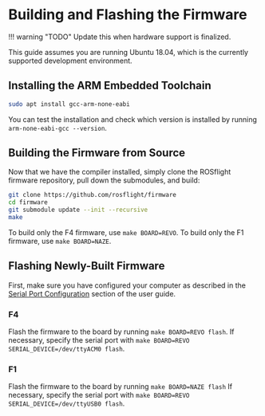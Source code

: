 # Building and Flashing the Firmware

!!! warning "TODO"
    Update this when hardware support is finalized.

This guide assumes you are running Ubuntu 18.04, which is the currently supported development environment.

## Installing the ARM Embedded Toolchain

``` bash
sudo apt install gcc-arm-none-eabi
```

You can test the installation and check which version is installed by running `arm-none-eabi-gcc --version`.

## Building the Firmware from Source

Now that we have the compiler installed, simply clone the ROSflight firmware repository, pull down the submodules, and build:

``` bash
git clone https://github.com/rosflight/firmware
cd firmware
git submodule update --init --recursive
make
```

To build only the F4 firmware, use `make BOARD=REVO`. To build only the F1 firmware, use `make BOARD=NAZE`.

## Flashing Newly-Built Firmware

First, make sure you have configured your computer as described in the [Serial Port Configuration](../user-guide/flight-controller-setup.md#serial-port-configuration) section of the user guide.

### F4

Flash the firmware to the board by running `make BOARD=REVO flash`.
If necessary, specify the serial port with `make BOARD=REVO SERIAL_DEVICE=/dev/ttyACM0 flash`.

### F1

Flash the firmware to the board by running `make BOARD=NAZE flash`
If necessary, specify the serial port with `make BOARD=REVO SERIAL_DEVICE=/dev/ttyUSB0 flash`.
